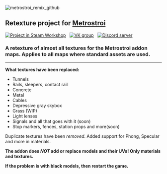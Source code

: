 ![metrostroi_remix_github](https://github.com/fedotdev/metrostroi_textures_remix/assets/44346544/714ab23e-3ade-4070-aec0-0671ca5a117d)
## Retexture project for [Metrostroi](https://github.com/metrostroi-repo/MetrostroiAddon)

[![Project in Steam Workshop](https://github.com/fedotdev/metrostroi_textures_remix/assets/44346544/24313303-cf6b-46f8-a39d-0e017fedb23d)](https://steamcommunity.com/sharedfiles/filedetails/?id=3121809812)
 
[![VK group](https://github.com/fedotdev/metrostroi_textures_remix/assets/44346544/d4158296-df2c-4ee1-9ce6-1900a88a34f9)](https://vk.com/metropack)
 
[![Discord server](https://github.com/fedotdev/metrostroi_textures_remix/assets/44346544/fc86681b-b06b-4d54-892d-24ecca2087c3)](https://discord.gg/qVrAcu5mMy)

### A retexture of almost all textures for the Metrostroi addon maps. Applies to all maps where standard assets are used.
---
**What textures have been replaced:**
- Tunnels
- Rails, sleepers, contact rail
- Concrete
- Metal
- Cables
- Depressive gray skybox
- Grass (WIP)
- Light lenses
- Signals and all that goes with it (soon)
- Stop markers, fences, station props and more(soon)

Duplicate textures have been _removed_.
Added support for Phong, Specular and more in materials.

**The addon does _NOT_ add or replace models and their UVs! Only materials and textures.**

**If the problem is with black models, then restart the game.**
